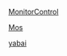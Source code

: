 [MonitorControl](https://github.com/MonitorControl/MonitorControl)

[Mos](https://github.com/Caldis/Mos)

[yabai](https://github.com/koekeishiya/yabai)
